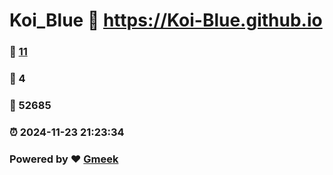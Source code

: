 # Koi_Blue :link: https://Koi-Blue.github.io 
### :page_facing_up: [11](https://Koi-Blue.github.io/tag.html) 
### :speech_balloon: 4 
### :hibiscus: 52685 
### :alarm_clock: 2024-11-23 21:23:34 
### Powered by :heart: [Gmeek](https://github.com/Meekdai/Gmeek)
